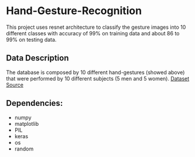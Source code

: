 # Hand-Gesture-Recognition
This project uses resnet architecture to classify the gesture images into 10 different classes with accuracy of 99% on training data and about 86 to 99% on testing data.

## Data Description
The database is composed by 10 different hand-gestures (showed above) that were performed by 10 different subjects (5 men and 5 women).
[Dataset Source](https://www.kaggle.com/gti-upm/leapgestrecog/)

## Dependencies: ##
* numpy
* matplotlib
* PIL
* keras
* os
* random
